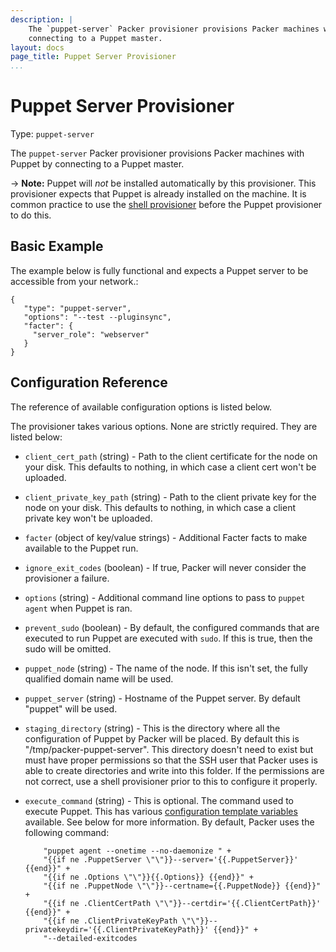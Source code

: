 ```yaml
---
description: |
    The `puppet-server` Packer provisioner provisions Packer machines with Puppet by
    connecting to a Puppet master.
layout: docs
page_title: Puppet Server Provisioner
...
```


# Puppet Server Provisioner

Type: `puppet-server`

The `puppet-server` Packer provisioner provisions Packer machines with Puppet by
connecting to a Puppet master.

-&gt; **Note:** Puppet will *not* be installed automatically by this
provisioner. This provisioner expects that Puppet is already installed on the
machine. It is common practice to use the [shell
provisioner](/docs/provisioners/shell.html) before the Puppet provisioner to do
this.

## Basic Example

The example below is fully functional and expects a Puppet server to be
accessible from your network.:

``` {.javascript}
{
   "type": "puppet-server",
   "options": "--test --pluginsync",
   "facter": {
     "server_role": "webserver"
   }
}
```

## Configuration Reference

The reference of available configuration options is listed below.

The provisioner takes various options. None are strictly required. They are
listed below:

-   `client_cert_path` (string) - Path to the client certificate for the node on
    your disk. This defaults to nothing, in which case a client cert won't
    be uploaded.

-   `client_private_key_path` (string) - Path to the client private key for the
    node on your disk. This defaults to nothing, in which case a client private
    key won't be uploaded.

-   `facter` (object of key/value strings) - Additional Facter facts to make
    available to the Puppet run.

-   `ignore_exit_codes` (boolean) - If true, Packer will never consider the
    provisioner a failure.

-   `options` (string) - Additional command line options to pass to
    `puppet agent` when Puppet is ran.

-   `prevent_sudo` (boolean) - By default, the configured commands that are
    executed to run Puppet are executed with `sudo`. If this is true, then the
    sudo will be omitted.

-   `puppet_node` (string) - The name of the node. If this isn't set, the fully
    qualified domain name will be used.

-   `puppet_server` (string) - Hostname of the Puppet server. By default
    "puppet" will be used.

-   `staging_directory` (string) - This is the directory where all the
    configuration of Puppet by Packer will be placed. By default this
    is "/tmp/packer-puppet-server". This directory doesn't need to exist but
    must have proper permissions so that the SSH user that Packer uses is able
    to create directories and write into this folder. If the permissions are not
    correct, use a shell provisioner prior to this to configure it properly.

-   `execute_command` (string) - This is optional. The command used to execute Puppet. This has
    various [configuration template
    variables](/docs/templates/configuration-templates.html) available. See
    below for more information. By default, Packer uses the following command:

    ``` {{.FacterVars}} {{if .Sudo}} sudo -E {{end}}" +
		"puppet agent --onetime --no-daemonize " +
		"{{if ne .PuppetServer \"\"}}--server='{{.PuppetServer}}' {{end}}" +
		"{{if ne .Options \"\"}}{{.Options}} {{end}}" +
		"{{if ne .PuppetNode \"\"}}--certname={{.PuppetNode}} {{end}}" +
		"{{if ne .ClientCertPath \"\"}}--certdir='{{.ClientCertPath}}' {{end}}" +
		"{{if ne .ClientPrivateKeyPath \"\"}}--privatekeydir='{{.ClientPrivateKeyPath}}' {{end}}" +
		"--detailed-exitcodes
```
